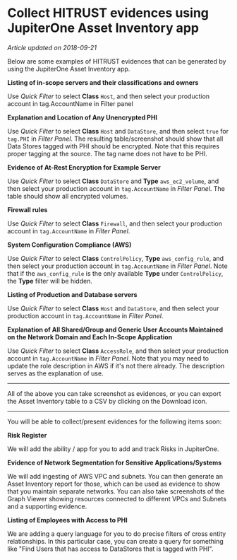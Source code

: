 # Collect HITRUST evidences using JupiterOne Asset Inventory app

_Article updated on 2018-09-21_

Below are some examples of HITRUST evidences that can be generated by using the
JupiterOne Asset Inventory app.

**Listing of in-scope servers and their classifications and owners**

Use *Quick Filter* to select **Class** `Host`, and then select your production
account in tag.AccountName in Filter panel

**Explanation and Location of Any Unencrypted PHI**

Use *Quick Filter* to select **Class** `Host` and `DataStore`, and then select
`true` for `tag.PHI` in *Filter Panel*. The resulting table/screenshot should
show that all Data Stores tagged with PHI should be encrypted.  Note that this
requires proper tagging at the source.  The tag name does not have to be PHI.

**Evidence of At-Rest Encryption for Example Server**

Use *Quick Filter* to select **Class** `DataStore` and **Type**
`aws_ec2_volume`, and then select your production account in `tag.AccountName`
in *Filter Panel*. The table should show all encrypted volumes.

**Firewall rules**

Use *Quick Filter* to select **Class** `Firewall`, and then
select your production account in `tag.AccountName` in *Filter Panel*.

**System Configuration Compliance (AWS)**

Use *Quick Filter* to select **Class** `ControlPolicy`, **Type**
`aws_config_rule`, and then select your production account in `tag.AccountName`
in *Filter Panel*. Note that if the `aws_config_rule` is the only available
**Type** under `ControlPolicy`, the **Type** filter will be hidden.

**Listing of Production and Database servers**

Use *Quick Filter* to select
**Class** `Host` and `DataStore`, and then select your production account in
`tag.AccountName` in *Filter Panel*.

**Explanation of All Shared/Group and Generic User Accounts Maintained on the Network Domain and Each In-Scope Application**

Use *Quick Filter* to select **Class** `AccessRole`, and then select your
production account in `tag.AccountName` in *Filter Panel*. Note that you may
need to update the role description in AWS if it's not there already. The
description serves as the explanation of use.

---

All of the above you can take screenshot as evidences, or you can export the
Asset Inventory table to a CSV by clicking on the Download icon.

---

You will be able to collect/present evidences for the following items soon:

**Risk Register**

We will add the ability / app for you to add and track Risks in JupiterOne.

**Evidence of Network Segmentation for Sensitive Applications/Systems**

We will add ingesting of AWS VPC and subnets. You can then generate an Asset
Inventory report for those, which can be used as evidence to show that you
maintain separate networks. You can also take screenshots of the Graph Viewer
showing resources connected to different VPCs and Subnets and a supporting
evidence.

**Listing of Employees with Access to PHI**

We are adding a query language for you to do precise filters of cross entity
relationships. In this particular case, you can create a query for something
like "Find Users that has access to DataStores that is tagged with PHI".